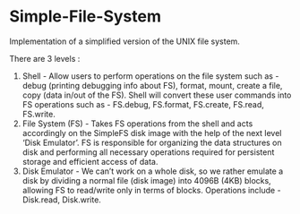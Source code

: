 # Simple-File-System
Implementation of a simplified version of the UNIX file system.

There are 3 levels :
1. Shell - Allow users to perform operations on the file system such as - debug (printing debugging info about FS), format, mount, create a file, copy (data in/out of the FS). Shell will convert these user commands into FS operations such as - FS.debug, FS.format, FS.create, FS.read, FS.write.
2. File System (FS) - Takes FS operations from the shell and acts accordingly on the SimpleFS disk image with the help of the next level ‘Disk Emulator’. FS is responsible for organizing the data structures on disk and performing all necessary operations required for persistent storage and efficient access of data.
3. Disk Emulator - We can’t work on a whole disk, so we rather emulate a disk by dividing a normal file (disk image) into 4096B (4KB) blocks, allowing FS to read/write only in terms of blocks. Operations include - Disk.read, Disk.write.